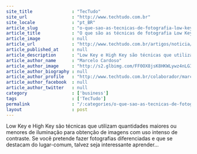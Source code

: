 ```yaml
---
site_title               : "TecTudo"
site_url                 : "http://www.techtudo.com.br"
site_locale              : "pt_BR"
article_slug             : "o-que-sao-as-tecnicas-de-fotografia-low-key-e-high-key"
article_title            : "O que são as técnicas de fotografia Low Key e High Key?"
article_image            : null
article_url              : "http://www.techtudo.com.br/artigos/noticia/2012/08/o-que-sao-tecnicas-de-fotografia-low-key-e-high-key.html"
article_published_at     : null
article_description      : "Low Key e High Key são técnicas que utilizam quantidades maiores ou menores de iluminação para obtenção de imagens com uso intenso de contraste. Se você pretende fazer fotografias diferenciadas e que se destacam do lugar-comum, talvez seja interessante aprender..."
article_author_name      : "Marcelo Cardoso"
article_author_image     : "http://s2.glbimg.com/FF0OX8jsK8HKWLywz4nLGIa2TPI=/30x30/s2.glbimg.com/uLBXSd_kPgza4j5YMeqDGCARkHg=/140x140/s.glbimg.com/po/tt2/f/original/2013/11/12/marcelo_cardoso.jpg"
article_author_biography : null
article_author_profile   : "http://www.techtudo.com.br/colaborador/marcelo-cardoso.html"
article_author_facebook  : null
article_author_twitter   : null
category                 : ['business']
tags                     : ['TecTudo']
permalink                : "/:categories/o-que-sao-as-tecnicas-de-fotografia-low-key-e-high-key/"
layout                   : post
---
```


Low Key e High Key são técnicas que utilizam quantidades maiores ou menores de iluminação para obtenção de imagens com uso intenso de contraste. Se você pretende fazer fotografias diferenciadas e que se destacam do lugar-comum, talvez seja interessante aprender...
